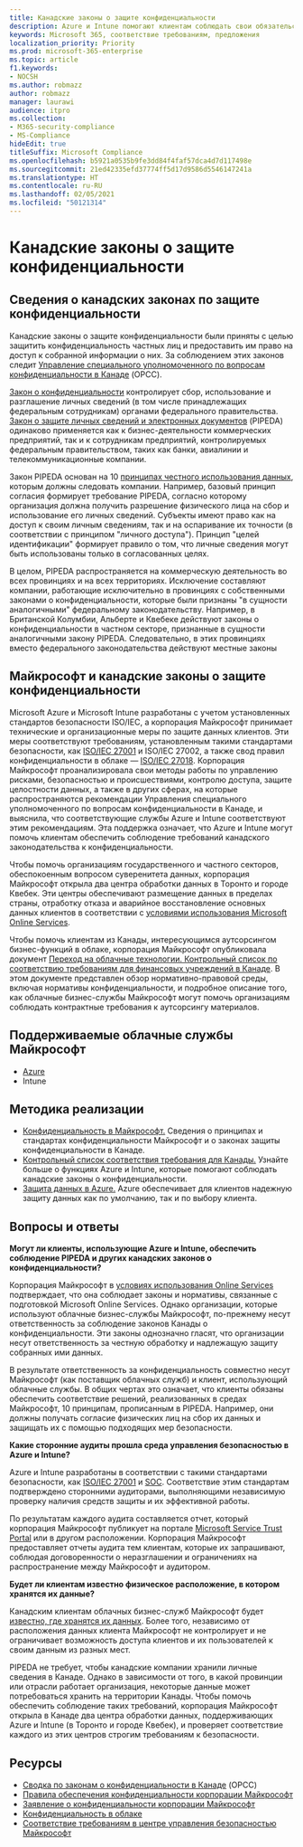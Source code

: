 ```yaml
---
title: Канадские законы о защите конфиденциальности
description: Azure и Intune помогают клиентам соблюдать свои обязательства по канадским законам о защите конфиденциальности.
keywords: Microsoft 365, соответствие требованиям, предложения
localization_priority: Priority
ms.prod: microsoft-365-enterprise
ms.topic: article
f1.keywords:
- NOCSH
ms.author: robmazz
author: robmazz
manager: laurawi
audience: itpro
ms.collection:
- M365-security-compliance
- MS-Compliance
hideEdit: true
titleSuffix: Microsoft Compliance
ms.openlocfilehash: b5921a0535b9fe3dd84f4faf57dca4d7d117498e
ms.sourcegitcommit: 21ed42335efd37774ff5d17d9586d5546147241a
ms.translationtype: HT
ms.contentlocale: ru-RU
ms.lasthandoff: 02/05/2021
ms.locfileid: "50121314"
---
```

# <a name="canadian-privacy-laws"></a>Канадские законы о защите конфиденциальности

## <a name="about-canadian-privacy-laws"></a>Сведения о канадских законах по защите конфиденциальности

Канадские законы о защите конфиденциальности были приняты с целью защитить конфиденциальность частных лиц и предоставить им право на доступ к собранной информации о них. За соблюдением этих законов следит [Управление специального уполномоченного по вопросам конфиденциальности в Канаде](https://www.priv.gc.ca/en/privacy-topics/privacy-laws-in-canada/02_05_d_15/) (OPCC).

[Закон о конфиденциальности](https://privacy.microsoft.com/ru-RU/#heading-0-0-2-1) контролирует сбор, использование и разглашение личных сведений (в том числе принадлежащих федеральным сотрудникам) органами федерального правительства. [Закон о защите личных сведений и электронных документов](https://www.priv.gc.ca/en/privacy-topics/privacy-laws-in-canada/the-personal-information-protection-and-electronic-documents-act-pipeda/) (PIPEDA) одинаково применяется как к бизнес-деятельности коммерческих предприятий, так и к сотрудникам предприятий, контролируемых федеральным правительством, таких как банки, авиалинии и телекоммуникационные компании.

Закон PIPEDA основан на 10 [принципах честного использования данных](https://www.priv.gc.ca/en/privacy-topics/privacy-laws-in-canada/the-personal-information-protection-and-electronic-documents-act-pipeda/p_principle/), которым должны следовать компании. Например, базовый принцип согласия формирует требование PIPEDA, согласно которому организация должна получить разрешение физического лица на сбор и использование его личных сведений. Субъекты имеют право как на доступ к своим личным сведениям, так и на оспаривание их точности (в соответствии с принципом "личного доступа"). Принцип "целей идентификации" формирует правило о том, что личные сведения могут быть использованы только в согласованных целях.

В целом, PIPEDA распространяется на коммерческую деятельность во всех провинциях и на всех территориях. Исключение составляют компании, работающие исключительно в провинциях с собственными законами о конфиденциальности, которые были признаны "в сущности аналогичными" федеральному законодательству. Например, в Британской Колумбии, Альберте и Квебеке действуют законы о конфиденциальности в частном секторе, признанные в сущности аналогичными закону PIPEDA. Следовательно, в этих провинциях вместо федерального законодательства действуют местные законы

## <a name="microsoft-and-canadian-privacy-laws"></a>Майкрософт и канадские законы о защите конфиденциальности

Microsoft Azure и Microsoft Intune разработаны с учетом установленных стандартов безопасности ISO/IEC, а корпорация Майкрософт принимает технические и организационные меры по защите данных клиентов. Эти меры соответствуют требованиям, установленным такими стандартами безопасности, как [ISO/IEC 27001](offering-iso-27001.md) и ISO/IEC 27002, а также свод правил конфиденциальности в облаке — [ISO/IEC 27018](offering-ISO-27018.md). Корпорация Майкрософт проанализировала свои методы работы по управлению рисками, безопасностью и происшествиями, контролю доступа, защите целостности данных, а также в других сферах, на которые распространяются рекомендации Управления специального уполномоченного по вопросам конфиденциальности в Канаде, и выяснила, что соответствующие службы Azure и Intune соответствуют этим рекомендациям. Эта поддержка означает, что Azure и Intune могут помочь клиентам обеспечить соблюдение требований канадского законодательства к конфиденциальности.

Чтобы помочь организациям государственного и частного секторов, обеспокоенным вопросом суверенитета данных, корпорация Майкрософт открыла два центра обработки данных в Торонто и городе Квебек. Эти центры обеспечивают размещение данных в пределах страны, отработку отказа и аварийное восстановление основных данных клиентов в соответствии с [условиями использования Microsoft Online Services](https://www.microsoftvolumelicensing.com/DocumentSearch.aspx?Mode=3&DocumentTypeId=31).

Чтобы помочь клиентам из Канады, интересующимся аутсорсингом бизнес-функций в облаке, корпорация Майкрософт опубликовала документ [Переход на облачные технологии. Контрольный список по соответствию требованиям для финансовых учреждений в Канаде](https://servicetrust.microsoft.com/Documents/TrustDocuments?command=Download&downloadType=Document&downloadId=626fb641-9dca-45c0-abaf-0a7849c15f81&docTab=6d000410-c9e9-11e7-9a91-892aae8839ad_Compliance_Guides). В этом документе представлен обзор нормативно-правовой среды, включая нормативы конфиденциальности, и подробное описание того, как облачные бизнес-службы Майкрософт могут помочь организациям соблюдать контрактные требования к аутсорсингу материалов.

## <a name="microsoft-in-scope-cloud-services"></a>Поддерживаемые облачные службы Майкрософт

- [Azure](https://gallery.technet.microsoft.com/Overview-of-Azure-c1be3942)
- Intune

## <a name="how-to-implement"></a>Методика реализации

- [Конфиденциальность в Майкрософт.](https://www.microsoft.com/download/details.aspx?id=55710) Сведения о принципах и стандартах конфиденциальности Майкрософт и о законах защиты конфиденциальности в Канаде.
- [Контрольный список соответствия требования для Канады.](https://servicetrust.microsoft.com/Documents/TrustDocuments?command=Download&downloadType=Document&downloadId=626fb641-9dca-45c0-abaf-0a7849c15f81&docTab=6d000410-c9e9-11e7-9a91-892aae8839ad_Compliance_Guides) Узнайте больше о функциях Azure и Intune, которые помогают соблюдать канадские законы о конфиденциальности.
- [Защита данных в Azure.](/azure/security/fundamentals/protection-customer-data) Azure обеспечивает для клиентов надежную защиту данных как по умолчанию, так и по выбору клиента.

## <a name="frequently-asked-questions"></a>Вопросы и ответы

**Могут ли клиенты, использующие Azure и Intune, обеспечить соблюдение PIPEDA и других канадских законов о конфиденциальности?**

Корпорация Майкрософт в [условиях использования Online Services](https://www.microsoftvolumelicensing.com/DocumentSearch.aspx?Mode=3&DocumentTypeId=31) подтверждает, что она соблюдает законы и нормативы, связанные с подготовкой Microsoft Online Services. Однако организации, которые используют облачные бизнес-службы Майкрософт, по-прежнему несут ответственность за соблюдение законов Канады о конфиденциальности. Эти законы однозначно гласят, что организации несут ответственность за честную обработку и надлежащую защиту собранных ими данных.  

В результате ответственность за конфиденциальность совместно несут Майкрософт (как поставщик облачных служб) и клиент, использующий облачные службы. В общих чертах это означает, что клиенты обязаны обеспечить соответствие решений, реализованных в средах Майкрософт, 10 принципам, прописанным в PIPEDA. Например, они должны получать согласие физических лиц на сбор их данных и защищать их с помощью подходящих мер безопасности.

**Какие сторонние аудиты прошла среда управления безопасностью в Azure и Intune?**

Azure и Intune разработаны в соответствии с такими стандартами безопасности, как [ISO/IEC 27001](offering-ISO-27001.md) и [SOC](https://privacy.microsoft.com/privacystatement). Соответствие этим стандартам подтверждено сторонними аудиторами, выполняющими независимую проверку наличия средств защиты и их эффективной работы.  

По результатам каждого аудита составляется отчет, который корпорация Майкрософт публикует на портале [Microsoft Service Trust Portal](https://servicetrust.microsoft.com/) или в другом расположении. Корпорация Майкрософт предоставляет отчеты аудита тем клиентам, которые их запрашивают, соблюдая договоренности о неразглашении и ограничениях на распространение между Майкрософт и аудитором.

**Будет ли клиентам известно физическое расположение, в котором хранятся их данные?**

Канадским клиентам облачных бизнес-служб Майкрософт будет [известно, где хранятся их данных](https://www.microsoft.com/trust-center/privacy/data-location). Более того, независимо от расположения данных клиента Майкрософт не контролирует и не ограничивает возможность доступа клиентов и их пользователей к своим данным из разных мест.  

PIPEDA не требует, чтобы канадские компании хранили личные сведения в Канаде. Однако в зависимости от того, в какой провинции или отрасли работает организация, некоторые данные может потребоваться хранить на территории Канады. Чтобы помочь обеспечить соблюдение таких требований, корпорация Майкрософт открыла в Канаде два центра обработки данных, поддерживающих Azure и Intune (в Торонто и городе Квебек), и проверяет соответствие каждого из этих центров строгим требованиям к безопасности.

## <a name="resources"></a>Ресурсы

- [Сводка по законам о конфиденциальности в Канаде](https://gallery.technet.microsoft.com/Overview-of-Azure-c1be3942) (OPCC)
- [Правила обеспечения конфиденциальности корпорации Майкрософт](https://privacy.microsoft.com)
- [Заявление о конфиденциальности корпорации Майкрософт](https://privacy.microsoft.com/privacystatement)
- [Конфиденциальность в облаке](https://download.microsoft.com/download/0/9/D/09DE47F6-F9E5-4C14-B9E8-E8119A130ACC/Privacy_considerations_in_the_cloud.pdf)
- [Соответствие требованиям в центре управления безопасностью Майкрософт](https://www.microsoft.com/trust-center/compliance/compliance-overview)
